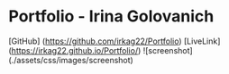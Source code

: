 # Portfolio - Irina Golovanich
[GitHub] (https://github.com/irkag22/Portfolio)
[LiveLink]  (https://irkag22.github.io/Portfolio/)
![screenshot] (./assets/css/images/screenshot)

